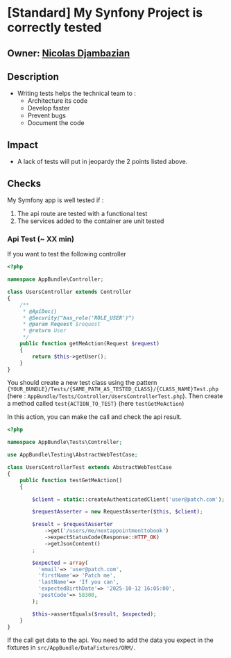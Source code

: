 # [Standard] My Synfony Project is correctly tested

## Owner: [Nicolas Djambazian](https://github.com/nhacsam)

## Description

- Writing tests helps the technical team to :
  - Architecture its code
  - Develop faster
  - Prevent bugs
  - Document the code

## Impact

- A lack of tests will put in jeopardy the 2 points listed above.

## Checks

My Symfony app is well tested if :

  1. The api route are tested with a functional test
  2. The services added to the container are unit tested 


### Api Test (~ XX min)

If you want to test the following controller

```php
<?php

namespace AppBundle\Controller;

class UsersController extends Controller
{
    /**
     * @ApiDoc()
     * @Security("has_role('ROLE_USER')")
     * @param Request $request
     * @return User
     */
    public function getMeAction(Request $request)
    {
        return $this->getUser();
    }
}
```

You should create a new test class using the pattern `{YOUR_BUNDLE}/Tests/{SAME_PATH_AS_TESTED_CLASS}/{CLASS_NAME}Test.php` (here :  `AppBundle/Tests/Controller/UsersControllerTest.php`).
Then create a method called `test{ACTION_TO_TEST}` (here `testGetMeAction`)

In this action, you can make the call and check the api result.

```php
<?php

namespace AppBundle\Tests\Controller;

use AppBundle\Testing\AbstractWebTestCase;

class UsersControllerTest extends AbstractWebTestCase
{
    public function testGetMeAction()
    {

        $client = static::createAuthenticatedClient('user@patch.com');

        $requestAsserter = new RequestAsserter($this, $client);

        $result = $requestAsserter
            ->get('/users/me/nextappointmenttobook')
            ->expectStatusCode(Response::HTTP_OK)
            ->getJsonContent()
        ;

        $expected = array(
          'email'=> 'user@patch.com',
          'firstName'=> 'Patch me',
          'lastName'=> 'If you can',
          'expectedBirthDate'=> '2025-10-12 16:05:00',
          'postCode'=> 58300,
        );

        $this->assertEquals($result, $expected);
    }
}
```


If the call get data to the api. You need to add the data you expect in the fixtures in `src/AppBundle/DataFixtures/ORM/`.




